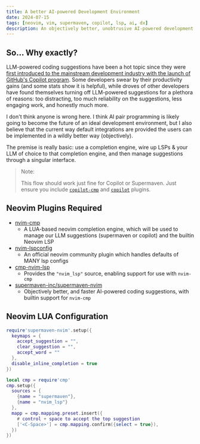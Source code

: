 ```yaml
---
title: A better AI-powered Development Environment
date: 2024-07-15
tags: [neovim, vim, supermaven, copilot, lsp, ai, dx]
description: An objectively better, unobtrusive AI-powered development environment. Making use of a mixture of language servers and AI suggestions within the same flow.
---
```


## So... Why exactly?

LLM-powered coding suggestions have been a hot topic since they were [first introduced to the mainstream development industry with the launch of GitHub's Copilot program](https://github.blog/2021-06-29-introducing-github-copilot-ai-pair-programmer/). Some developers swear by their productivity gains (and some stats show it is helpful), while droves of other developers have found themselves turning off LLM-powered suggestions for a plethora of reasons: too distracting, too much reliability on the suggestions, less engaging work, and honestly much more.

I don't think anyone is wrong here. I think AI pair programming is likely going to become the future of an ideal development environment, but I also believe that the current way default integrations are provided the users can be implemented in a wildly better way (objectively).

The premise is really basic: use a completion engine, wire up LSPs &amp; your LLM of choice to that completion engine, and then manage suggestions through a singular interface.

> Note:
>
> This flow should work just fine for Copilot or Supermaven. Just ensure you include [`copilot-cmp`](https://github.com/zbirenbaum/copilot-cmp) and [`copilot`](https://github.com/github/copilot.vim]) plugins.

## Neovim Plugins Required

* [nvim-cmp](https://github.com/hrsh7th/nvim-cmp)
  * A LUA-based neovim completion engine, which will be used to manage our LLM suggestions (supermaven or copilot) and the builtin Neovim LSP
* [nvim-lspconfig](https://github.com/neovim/nvim-lspconfig)
  * An official neovim community plugin which handles defaults of MANY lsp configs
* [cmp-nvim-lsp](https://github.com/hrsh7th/cmp-nvim-lsp)
  * Provides the `"nvim_lsp"` source, enabling support for use with `nvim-cmp`
* [supermaven-inc/supermaven-nvim](https://github.com/supermaven-inc/supermaven-nvim)
  * Objectively better, and faster AI-powered coding suggestions, with builtin support for `nvim-cmp`


## Neovim LUA Configuration

```lua
require'supermaven-nvim'.setup({
  keymaps = {
    accept_suggestion = "",
    clear_suggestion = "",
    accept_word = ""
  },
  disable_inline_completion = true
})

local cmp = require'cmp'
cmp.setup({
  sources = {
    {name = "supermaven"},
    {name = "nvim_lsp"}
  },
  mapp = cmp.mapping.preset.insert({
    # control + space to accept the top suggestion
    ['<C-Space>'] = cmp.mapping.confirm({select = true}),
  })
})
```


